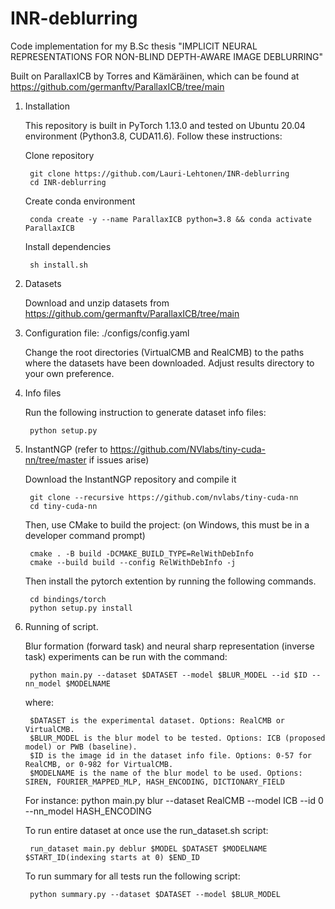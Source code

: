 # INR-deblurring
Code implementation for my B.Sc thesis "IMPLICIT NEURAL REPRESENTATIONS FOR NON-BLIND DEPTH-AWARE IMAGE DEBLURRING"

Built on ParallaxICB by Torres and Kämäräinen, which can be found at https://github.com/germanftv/ParallaxICB/tree/main


1. Installation

    This repository is built in PyTorch 1.13.0 and tested on Ubuntu 20.04 environment (Python3.8, CUDA11.6). Follow these instructions:
    
    Clone repository
    
        git clone https://github.com/Lauri-Lehtonen/INR-deblurring
        cd INR-deblurring
    
    Create conda environment
    
        conda create -y --name ParallaxICB python=3.8 && conda activate ParallaxICB
    
    Install dependencies
    
        sh install.sh

2. Datasets

    Download and unzip datasets from https://github.com/germanftv/ParallaxICB/tree/main

3. Configuration file: ./configs/config.yaml

    Change the root directories (VirtualCMB and RealCMB) to the paths where the datasets have been downloaded.
    Adjust results directory to your own preference.

4. Info files

    Run the following instruction to generate dataset info files:
    
        python setup.py
    
5. InstantNGP (refer to https://github.com/NVlabs/tiny-cuda-nn/tree/master if issues arise)
   
    Download the InstantNGP repository and compile it

        git clone --recursive https://github.com/nvlabs/tiny-cuda-nn
        cd tiny-cuda-nn
       
    Then, use CMake to build the project: (on Windows, this must be in a developer command prompt)
    
        cmake . -B build -DCMAKE_BUILD_TYPE=RelWithDebInfo
        cmake --build build --config RelWithDebInfo -j

    Then install the pytorch extention by running the following commands.
    
        cd bindings/torch
        python setup.py install

6. Running of script.

    Blur formation (forward task) and neural sharp representation (inverse task) experiments can be run with the command:
    
        python main.py --dataset $DATASET --model $BLUR_MODEL --id $ID --nn_model $MODELNAME
    
    where:
    
        $DATASET is the experimental dataset. Options: RealCMB or VirtualCMB.
        $BLUR_MODEL is the blur model to be tested. Options: ICB (proposed model) or PWB (baseline).
        $ID is the image id in the dataset info file. Options: 0-57 for RealCMB, or 0-982 for VirtualCMB.
        $MODELNAME is the name of the blur model to be used. Options: SIREN, FOURIER_MAPPED_MLP, HASH_ENCODING, DICTIONARY_FIELD
    
    For instance: python main.py blur --dataset RealCMB --model ICB --id 0 --nn_model HASH_ENCODING
    
    To run entire dataset at once use the run_dataset.sh script:
    
        run_dataset main.py deblur $MODEL $DATASET $MODELNAME $START_ID(indexing starts at 0) $END_ID
    
    To run summary for all tests run the following script:
    
        python summary.py --dataset $DATASET --model $BLUR_MODEL 
